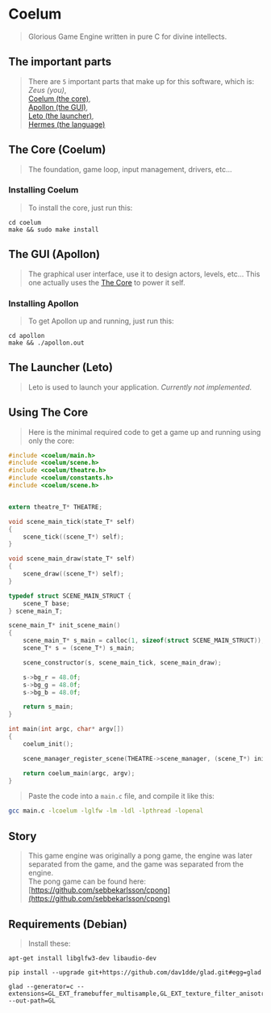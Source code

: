 # Coelum
> Glorious Game Engine written in pure C for divine intellects.

## The important parts
> There are `5` important parts that make up for this software, which is:  
> *Zeus (you)*,  
[Coelum (the core)](./coelum),  
[Apollon (the GUI)](./apollon),  
[Leto (the launcher)](./leto),  
[Hermes (the language)](https://github.com/sebbekarlsson/hermes)

## The Core (Coelum)
> The foundation, game loop, input management, drivers, etc...
### Installing Coelum
> To install the core, just run this:

    cd coelum
    make && sudo make install

## The GUI (Apollon)
> The graphical user interface, use it to design actors, levels, etc...
> This one actually uses the [The Core](./src) to power it self.
### Installing Apollon
> To get Apollon up and running, just run this:

    cd apollon
    make && ./apollon.out

## The Launcher (Leto)
> Leto is used to launch your application.
> _Currently not implemented_.

## Using The Core
> Here is the minimal required code to get a game up and running using only
> the core:
```C
#include <coelum/main.h>
#include <coelum/scene.h>
#include <coelum/theatre.h>
#include <coelum/constants.h>
#include <coelum/scene.h>


extern theatre_T* THEATRE;

void scene_main_tick(state_T* self)
{
    scene_tick((scene_T*) self);
}

void scene_main_draw(state_T* self)
{
    scene_draw((scene_T*) self);
}

typedef struct SCENE_MAIN_STRUCT {
    scene_T base;
} scene_main_T;

scene_main_T* init_scene_main()
{
    scene_main_T* s_main = calloc(1, sizeof(struct SCENE_MAIN_STRUCT));
    scene_T* s = (scene_T*) s_main;

    scene_constructor(s, scene_main_tick, scene_main_draw);

    s->bg_r = 48.0f;
    s->bg_g = 48.0f;
    s->bg_b = 48.0f;

    return s_main;
} 

int main(int argc, char* argv[])
{
    coelum_init();

    scene_manager_register_scene(THEATRE->scene_manager, (scene_T*) init_scene_main());

    return coelum_main(argc, argv);
}
```
> Paste the code into a `main.c` file, and compile it like this:
```bash
gcc main.c -lcoelum -lglfw -lm -ldl -lpthread -lopenal
```

## Story
> This game engine was originally a pong game, the engine was later separated
> from the game, and the game was separated from the engine.  
> The pong game can be found here: [https://github.com/sebbekarlsson/cpong](https://github.com/sebbekarlsson/cpong)

## Requirements (Debian)
> Install these:

    apt-get install libglfw3-dev libaudio-dev

    pip install --upgrade git+https://github.com/dav1dde/glad.git#egg=glad

    glad --generator=c --extensions=GL_EXT_framebuffer_multisample,GL_EXT_texture_filter_anisotropic --out-path=GL
